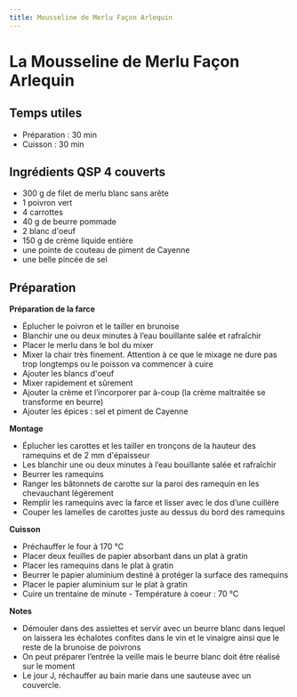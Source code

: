 ```yaml
---
title: Mousseline de Merlu Façon Arlequin
---
```


# La Mousseline de Merlu Façon Arlequin

## Temps utiles

- Préparation : 30 min
- Cuisson : 30 min

## Ingrédients QSP 4 couverts

- 300 g de filet de merlu blanc sans arête
- 1 poivron vert
- 4 carrottes
- 40 g de beurre pommade
- 2 blanc d'oeuf
- 150 g de crème liquide entière
- une pointe de couteau de piment de Cayenne
- une belle pincée de sel

## Préparation

**Préparation de la farce**

- Éplucher le poivron et le tailler en brunoise
- Blanchir une ou deux minutes à l’eau bouillante salée et rafraîchir
- Placer le merlu dans le bol du mixer
- Mixer la chair très finement. Attention à ce que le mixage ne dure pas trop longtemps ou le poisson va commencer à cuire
- Ajouter les blancs d'oeuf
- Mixer rapidement et sûrement
- Ajouter la crème et l’incorporer par à-coup (la crème maltraitée se transforme en beurre)
- Ajouter les épices : sel et piment de Cayenne

**Montage**

- Éplucher les carottes et les tailler en tronçons de la hauteur des ramequins et de 2 mm d'épaisseur
- Les blanchir une ou deux minutes à l’eau bouillante salée et rafraîchir
- Beurrer les ramequins
- Ranger les bâtonnets de carotte sur la paroi des ramequin en les chevauchant légèrement
- Remplir les ramequins avec la farce et lisser avec le dos d’une cuillère
- Couper les lamelles de carottes juste au dessus du bord des ramequins

**Cuisson**
- Préchauffer le four à 170 °C
- Placer deux feuilles de papier absorbant dans un plat à gratin
- Placer les ramequins dans le plat à gratin
- Beurrer le papier aluminium destiné à protéger la surface des ramequins
- Placer le papier aluminium sur le plat à gratin
- Cuire un trentaine de minute - Température à coeur : 70 °C

**Notes**
- Démouler dans des assiettes et servir avec un beurre blanc dans lequel on laissera les échalotes confites dans le vin et le vinaigre ainsi que le reste de la brunoise de poivrons
- On peut préparer l’entrée la veille mais le beurre blanc doit être réalisé sur le moment
- Le jour J, réchauffer au bain marie dans une sauteuse avec un couvercle.
